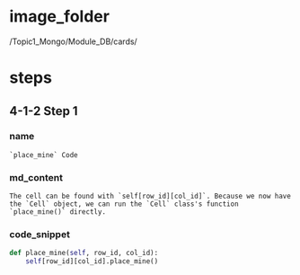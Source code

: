 # image_folder
/Topic1_Mongo/Module_DB/cards/

# steps

## 4-1-2 Step 1
### name
```
`place_mine` Code
```

### md_content
```
The cell can be found with `self[row_id][col_id]`. Because we now have the `Cell` object, we can run the `Cell` class's function `place_mine()` directly.
```

### code_snippet

```python
def place_mine(self, row_id, col_id):    
    self[row_id][col_id].place_mine()
```


